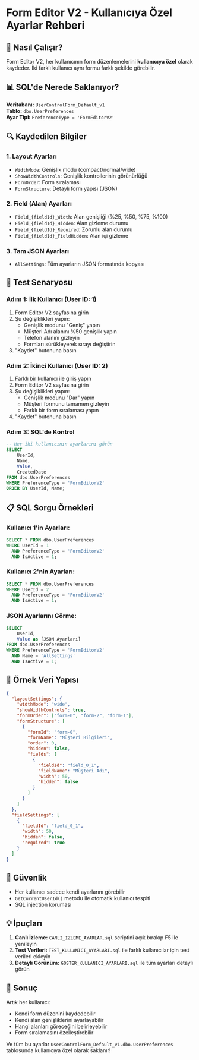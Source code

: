 # Form Editor V2 - Kullanıcıya Özel Ayarlar Rehberi

## 🎯 Nasıl Çalışır?

Form Editor V2, her kullanıcının form düzenlemelerini **kullanıcıya özel** olarak kaydeder. İki farklı kullanıcı aynı formu farklı şekilde görebilir.

## 📊 SQL'de Nerede Saklanıyor?

**Veritabanı:** `UserControlForm_Default_v1`  
**Tablo:** `dbo.UserPreferences`  
**Ayar Tipi:** `PreferenceType = 'FormEditorV2'`

## 🔍 Kaydedilen Bilgiler

### 1. **Layout Ayarları**
- `WidthMode`: Genişlik modu (compact/normal/wide)
- `ShowWidthControls`: Genişlik kontrollerinin görünürlüğü
- `FormOrder`: Form sıralaması
- `FormStructure`: Detaylı form yapısı (JSON)

### 2. **Field (Alan) Ayarları**
- `Field_{fieldId}_Width`: Alan genişliği (%25, %50, %75, %100)
- `Field_{fieldId}_Hidden`: Alan gizleme durumu
- `Field_{fieldId}_Required`: Zorunlu alan durumu
- `Field_{fieldId}_FieldHidden`: Alan içi gizleme

### 3. **Tam JSON Ayarları**
- `AllSettings`: Tüm ayarların JSON formatında kopyası

## 🚀 Test Senaryosu

### Adım 1: İlk Kullanıcı (User ID: 1)
1. Form Editor V2 sayfasına girin
2. Şu değişiklikleri yapın:
   - Genişlik modunu "Geniş" yapın
   - Müşteri Adı alanını %50 genişlik yapın
   - Telefon alanını gizleyin
   - Formları sürükleyerek sırayı değiştirin
3. "Kaydet" butonuna basın

### Adım 2: İkinci Kullanıcı (User ID: 2)
1. Farklı bir kullanıcı ile giriş yapın
2. Form Editor V2 sayfasına girin
3. Şu değişiklikleri yapın:
   - Genişlik modunu "Dar" yapın
   - Müşteri formunu tamamen gizleyin
   - Farklı bir form sıralaması yapın
4. "Kaydet" butonuna basın

### Adım 3: SQL'de Kontrol
```sql
-- Her iki kullanıcının ayarlarını görün
SELECT 
    UserId,
    Name,
    Value,
    CreatedDate
FROM dbo.UserPreferences
WHERE PreferenceType = 'FormEditorV2'
ORDER BY UserId, Name;
```

## 📋 SQL Sorgu Örnekleri

### Kullanıcı 1'in Ayarları:
```sql
SELECT * FROM dbo.UserPreferences 
WHERE UserId = 1 
  AND PreferenceType = 'FormEditorV2'
  AND IsActive = 1;
```

### Kullanıcı 2'nin Ayarları:
```sql
SELECT * FROM dbo.UserPreferences 
WHERE UserId = 2 
  AND PreferenceType = 'FormEditorV2'
  AND IsActive = 1;
```

### JSON Ayarlarını Görme:
```sql
SELECT 
    UserId,
    Value as [JSON Ayarları]
FROM dbo.UserPreferences
WHERE PreferenceType = 'FormEditorV2'
  AND Name = 'AllSettings'
  AND IsActive = 1;
```

## 🎨 Örnek Veri Yapısı

```json
{
  "layoutSettings": {
    "widthMode": "wide",
    "showWidthControls": true,
    "formOrder": ["form-0", "form-2", "form-1"],
    "formStructure": [
      {
        "formId": "form-0",
        "formName": "Müşteri Bilgileri",
        "order": 0,
        "hidden": false,
        "fields": [
          {
            "fieldId": "field_0_1",
            "fieldName": "Müşteri Adı",
            "width": 50,
            "hidden": false
          }
        ]
      }
    ]
  },
  "fieldSettings": [
    {
      "fieldId": "field_0_1",
      "width": 50,
      "hidden": false,
      "required": true
    }
  ]
}
```

## 🔐 Güvenlik

- Her kullanıcı sadece kendi ayarlarını görebilir
- `GetCurrentUserId()` metodu ile otomatik kullanıcı tespiti
- SQL injection koruması

## 💡 İpuçları

1. **Canlı İzleme:** `CANLI_IZLEME_AYARLAR.sql` scriptini açık bırakıp F5 ile yenileyin
2. **Test Verileri:** `TEST_KULLANICI_AYARLARI.sql` ile farklı kullanıcılar için test verileri ekleyin
3. **Detaylı Görünüm:** `GOSTER_KULLANICI_AYARLARI.sql` ile tüm ayarları detaylı görün

## 🎯 Sonuç

Artık her kullanıcı:
- Kendi form düzenini kaydedebilir
- Kendi alan genişliklerini ayarlayabilir
- Hangi alanları göreceğini belirleyebilir
- Form sıralamasını özelleştirebilir

Ve tüm bu ayarlar `UserControlForm_Default_v1.dbo.UserPreferences` tablosunda kullanıcıya özel olarak saklanır!